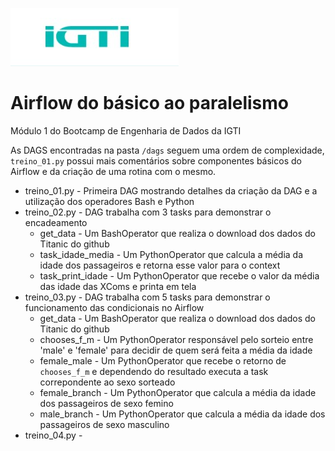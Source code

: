 ![IGTI logo](https://github.com/diegorech/twitter_crawler/blob/main/assets/igtilogo.jpg)
# Airflow do básico ao paralelismo
Módulo 1 do Bootcamp de Engenharia de Dados da IGTI

As DAGS encontradas na pasta `/dags` seguem uma ordem de complexidade, `treino_01.py` possui mais comentários sobre componentes básicos do Airflow e da criação de uma rotina com o mesmo.

- treino_01.py - Primeira DAG mostrando detalhes da criação da DAG e a utilização dos operadores Bash e Python
- treino_02.py - DAG trabalha com 3 tasks para demonstrar o encadeamento
    - get_data - Um BashOperator que realiza o download dos dados do Titanic do github
    - task_idade_media - Um PythonOperator que calcula a média da idade dos passageiros e retorna esse valor para o context
    - task_print_idade - Um PythonOperator que recebe o valor da média das idade das XComs e printa em tela
- treino_03.py - DAG trabalha com 5 tasks para demonstrar o funcionamento das condicionais no Airflow
    - get_data - Um BashOperator que realiza o download dos dados do Titanic do github
    - chooses_f_m - Um PythonOperator responsável pelo sorteio entre 'male' e 'female' para decidir de quem será feita a média da idade
    - female_male - Um PythonOperator que recebe o retorno de `chooses_f_m` e dependendo do resultado executa a task correpondente ao sexo sorteado 
    - female_branch - Um PythonOperator que calcula a média da idade dos passageiros de sexo femino
    - male_branch - Um PythonOperator que calcula a média da idade dos passageiros de sexo masculino
- treino_04.py - 